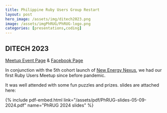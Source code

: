 ```yaml
---
title: Philippine Ruby Users Group Restart
layout: post
hero_image: /assets/img/ditech2023.png
image: /assets/imgPhRUG/PhRUG-logo.png
categories: [presentations,coding]
---
```


## DITECH 2023

[Meetup Event Page](https://www.meetup.com/ruby-phil/events/300734712)
&
[Facebook Page](https://www.facebook.com/phrug)

In conjunction with the 5th cohort launch of [New Energy Nexus](http://newenergynexusnetwork.com/), we had our first Ruby Users Meetup since before pandemic.

It was well attended with some fun puzzles and prizes.  slides are attached here:

{% include pdf-embed.html link="/assets/pdf/PhRUG-slides-05-09-2024.pdf" name="PhRUG 2024 slides" %}